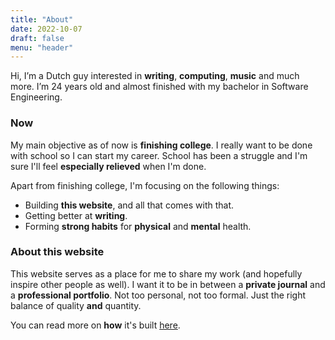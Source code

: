 ```yaml
---
title: "About"
date: 2022-10-07
draft: false
menu: "header"
---
```


Hi, I’m a Dutch guy interested in **writing**, **computing**, **music** and much more.
I’m 24 years old and almost finished with my bachelor in Software Engineering.

### Now

My main objective as of now is **finishing college**.
I really want to be done with school so I can start my career.
School has been a struggle and I'm sure I'll feel **especially relieved** when I'm done.

Apart from finishing college, I'm focusing on the following things:

- Building **this website**, and all that comes with that.
- Getting better at **writing**.
- Forming **strong habits** for **physical** and **mental** health.

### About this website

This website serves as a place for me to share my work (and hopefully inspire other people as well).
I want it to be in between a **private journal** and a **professional portfolio**.
Not too personal, not too formal. Just the right balance of quality **and** quantity.

You can read more on **how** it's built [here](../hoenson).
